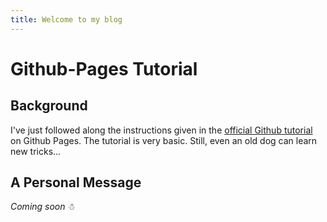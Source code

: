 ```yaml
---
title: Welcome to my blog
---
```


# Github-Pages Tutorial

## Background

I've just followed along the instructions given in the [official Github tutorial](https://github.com/skills/github-pages) on Github Pages. The tutorial is very basic. Still, even an old dog can learn new tricks...

## A Personal Message

*Coming soon* &#x2603;
